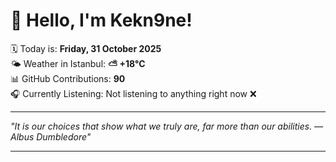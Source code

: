 # 👋 Hello, I'm Kekn9ne!

🗓️ Today is: **Friday, 31 October 2025**  
🌤️ Weather in Istanbul: **⛅️  +18°C**  
📊 GitHub Contributions: **90**  
🎧 Currently Listening: Not listening to anything right now ❌

---

_"It is our choices that show what we truly are, far more than our abilities. — *Albus Dumbledore*"_

---
